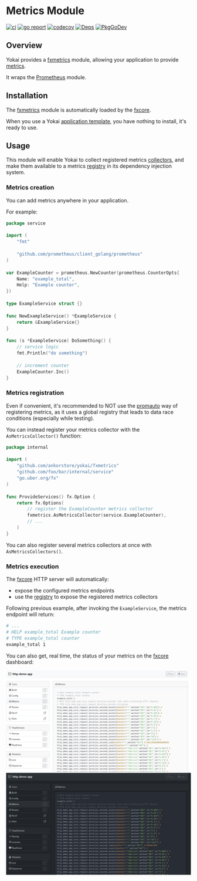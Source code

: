# Metrics Module

[![ci](https://github.com/ankorstore/yokai/actions/workflows/fxmetrics-ci.yml/badge.svg)](https://github.com/ankorstore/yokai/actions/workflows/fxmetrics-ci.yml)
[![go report](https://goreportcard.com/badge/github.com/ankorstore/yokai/fxmetrics)](https://goreportcard.com/report/github.com/ankorstore/yokai/fxmetrics)
[![codecov](https://codecov.io/gh/ankorstore/yokai/graph/badge.svg?token=ghUBlFsjhR&flag=fxmetrics)](https://app.codecov.io/gh/ankorstore/yokai/tree/main/fxmetrics)
[![Deps](https://img.shields.io/badge/osi-deps-blue)](https://deps.dev/go/github.com%2Fankorstore%2Fyokai%2Ffxmetrics)
[![PkgGoDev](https://pkg.go.dev/badge/github.com/ankorstore/yokai/fxmetrics)](https://pkg.go.dev/github.com/ankorstore/yokai/fxmetrics)

## Overview

Yokai provides a [fxmetrics](https://github.com/ankorstore/yokai/tree/main/fxmetrics) module, allowing your application to provide [metrics](https://prometheus.io/docs/concepts/metric_types).

It wraps the [Prometheus](https://github.com/prometheus/client_golang) module.

## Installation

The [fxmetrics](https://github.com/ankorstore/yokai/tree/main/fxmetrics) module is automatically loaded by
the [fxcore](https://github.com/ankorstore/yokai/tree/main/fxcore).

When you use a Yokai [application template](https://ankorstore.github.io/yokai/applications/templates/), you have nothing to install, it's ready to use.

## Usage

This module will enable Yokai to collect registered metrics [collectors](https://github.com/prometheus/client_golang/blob/main/prometheus/collector.go), and make them available to a metrics [registry](https://github.com/prometheus/client_golang/blob/main/prometheus/registry.go) in
its dependency injection system.

### Metrics creation

You can add metrics anywhere in your application.

For example:

```go title="internal/service/example.go"
package service

import (
	"fmt"
	
	"github.com/prometheus/client_golang/prometheus"
)

var ExampleCounter = prometheus.NewCounter(prometheus.CounterOpts{
	Name: "example_total",
	Help: "Example counter",
})

type ExampleService struct {}

func NewExampleService() *ExampleService {
	return &ExampleService{}
}

func (s *ExampleService) DoSomething() {
	// service logic
	fmt.Println("do something")
	
	// increment counter
	ExampleCounter.Inc()
}
```

### Metrics registration

Even if convenient, it's recommended to NOT use the [promauto](https://github.com/prometheus/client_golang/tree/main/prometheus/promauto) way of registering metrics, as it uses a global registry that leads to data race conditions (especially while testing).

You can instead register your metrics collector with the `AsMetricsCollector()` function:

```go title="internal/services.go"
package internal

import (
	"github.com/ankorstore/yokai/fxmetrics"
	"github.com/foo/bar/internal/service"
	"go.uber.org/fx"
)

func ProvideServices() fx.Option {
	return fx.Options(
		// register the ExampleCounter metrics collector
		fxmetrics.AsMetricsCollector(service.ExampleCounter),
		// ...
	)
}
```

You can also register several metrics collectors at once with `AsMetricsCollectors()`.

### Metrics execution

The [fxcore](https://github.com/ankorstore/yokai/tree/main/fxcore) HTTP server will automatically:

- expose the configured metrics endpoints
- use the [registry](https://github.com/prometheus/client_golang/blob/main/prometheus/registry.go) to expose the registered metrics collectors

Following previous example, after invoking the `ExampleService`, the metrics endpoint will return:

```makefile title="[GET] /metrics"
# ...
# HELP example_total Example counter
# TYPE example_total counter
example_total 1
```

You can also get, real time, the status of your metrics on the [fxcore](https://github.com/ankorstore/yokai/tree/main/fxcore) dashboard:

![](../../assets/images/dash-metrics-light.png#only-light)
![](../../assets/images/dash-metrics-dark.png#only-dark)